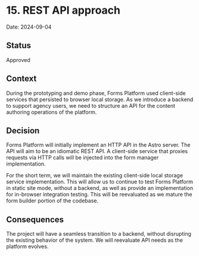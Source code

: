 # 15. REST API approach

Date: 2024-09-04

## Status

Approved

## Context

During the prototyping and demo phase, Forms Platform used client-side services that persisted to browser local storage. As we introduce a backend to support agency users, we need to structure an API for the content authoring operations of the platform.

## Decision

Forms Platform will initially implement an HTTP API in the Astro server. The API will aim to be an idiomatic REST API. A client-side service that proxies requests via HTTP calls will be injected into the form manager implementation.

For the short term, we will maintain the existing client-side local storage service implementation. This will allow us to continue to test Forms Platform in static site mode, without a backend, as well as provide an implementation for in-browser integration testing. This will be reevaluated as we mature the form builder portion of the codebase.

## Consequences

The project will have a seamless transition to a backend, without disrupting the existing behavior of the system. We will reevaluate API needs as the platform evolves.
